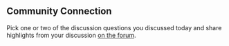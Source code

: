 ## Community Connection

Pick one or two of the discussion questions you discussed today and share highlights from your discussion [on the forum](https://discourse.p2pu.org/t/session-3-people-power/883).
